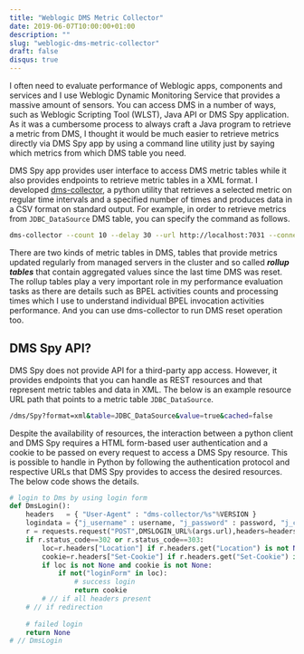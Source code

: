 ```yaml
---
title: "Weblogic DMS Metric Collector"
date: 2019-06-07T10:00:00+01:00
description: ""
slug: "weblogic-dms-metric-collector"
draft: false
disqus: true
---
```


I often need to evaluate performance of Weblogic apps, components and services and I use Weblogic Dynamic Monitoring Service that provides a massive amount of sensors. You can access DMS in a number of ways, such as Weblogic Scripting Tool (WLST), Java API or DMS Spy application. As it was a cumbersome process to always craft a Java program to retrieve a metric from DMS, I thought it would be much easier to retrieve metrics directly via DMS Spy app by using a command line utility just by saying which metrics from which DMS table you need.  

DMS Spy app provides user interface to access DMS metric tables while it also provides endpoints to retrieve metric tables in a XML format. I developed [dms-collector](https://github.com/tomvit/dms-collector), a python utility that retrieves a selected metric on regular time intervals and a specified number of times and produces data in a CSV format on standard output. For example, in order to retrieve metrics from ```JDBC_DataSource``` DMS table, you can specify the command as follows.

```bash
dms-collector --count 10 --delay 30 --url http://localhost:7031 --connect weblogic/password --table JDBC_DataSource
```

There are two kinds of metric tables in DMS, tables that provide metrics updated regularly from managed servers in the cluster and so called ***rollup tables*** that contain aggregated values since the last time DMS was reset. The rollup tables play a very important role in my performance evaluation tasks as there are details such as BPEL activities counts and processing times which I use to understand individual BPEL invocation activities performance. And you can use dms-collector to run DMS reset operation too.  

## DMS Spy API?

DMS Spy does not provide API for a third-party app access. However, it provides endpoints that you can handle as REST resources and that represent metric tables and data in XML. The below is an example resource URL path that points to a metric table ```JDBC_DataSource```.

```bash
/dms/Spy?format=xml&table=JDBC_DataSource&value=true&cached=false
```

Despite the availability of resources, the interaction between a python client and DMS Spy requires a HTML form-based user authentication and a cookie to be passed on every request to access a DMS Spy resource. This is possible to handle in Python by following the authentication protocol and respective URLs that DMS Spy provides to access the desired resources. The below code shows the details.

```python
# login to Dms by using login form
def DmsLogin():
    headers   = { "User-Agent" : "dms-collector/%s"%VERSION }
    logindata = {"j_username" : username, "j_password" : password, "j_character_encoding" : "UTF-8" }
    r = requests.request("POST",DMSLOGIN_URL%(args.url),headers=headers,data=logindata,allow_redirects=False)
    if r.status_code==302 or r.status_code==303:
        loc=r.headers["Location"] if r.headers.get("Location") is not None else None
        cookie=r.headers["Set-Cookie"] if r.headers.get("Set-Cookie") is not None else None
        if loc is not None and cookie is not None:
            if not("loginForm" in loc):
                # success login
                return cookie
        # // if all headers present
    # // if redirection
    
    # failed login
    return None
# // DmsLogin
```

